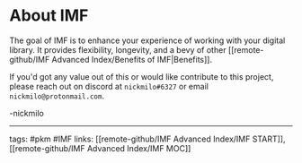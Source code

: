 # About IMF
The goal of IMF is to enhance your experience of working with your digital library. It provides flexibility, longevity, and a bevy of other [[remote-github/IMF Advanced Index/Benefits of IMF|Benefits]].

If you'd got any value out of this or would like contribute to this project, please reach out on discord at `nickmilo#6327` or email `nickmilo@protonmail.com`.

-nickmilo

---
tags: #pkm #IMF
links: [[remote-github/IMF Advanced Index/IMF START]], [[remote-github/IMF Advanced Index/IMF MOC]]
